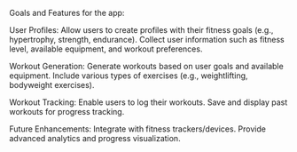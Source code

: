 Goals and Features for the app:

User Profiles:
Allow users to create profiles with their fitness goals (e.g., hypertrophy, strength, endurance).
Collect user information such as fitness level, available equipment, and workout preferences.

Workout Generation:
Generate workouts based on user goals and available equipment.
Include various types of exercises (e.g., weightlifting, bodyweight exercises).

Workout Tracking:
Enable users to log their workouts.
Save and display past workouts for progress tracking.

Future Enhancements:
Integrate with fitness trackers/devices.
Provide advanced analytics and progress visualization.
